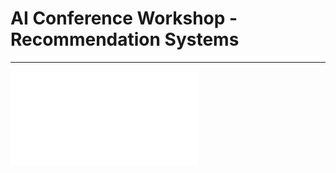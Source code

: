# AI Conference Workshop - Recommendation Systems
 ---------------------------------------------------------
         
![01-GRU4REC.html](01-GRU4REC.html)
 
